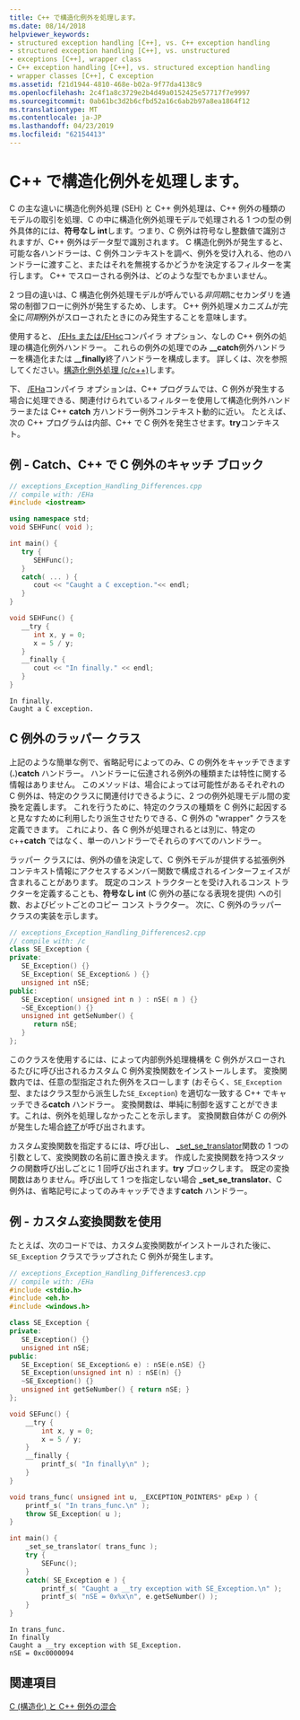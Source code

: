```yaml
---
title: C++ で構造化例外を処理します。
ms.date: 08/14/2018
helpviewer_keywords:
- structured exception handling [C++], vs. C++ exception handling
- structured exception handling [C++], vs. unstructured
- exceptions [C++], wrapper class
- C++ exception handling [C++], vs. structured exception handling
- wrapper classes [C++], C exception
ms.assetid: f21d1944-4810-468e-b02a-9f77da4138c9
ms.openlocfilehash: 2c4f1a8c3729e2b4d49a0152425e57717f7e9997
ms.sourcegitcommit: 0ab61bc3d2b6cfbd52a16c6ab2b97a8ea1864f12
ms.translationtype: MT
ms.contentlocale: ja-JP
ms.lasthandoff: 04/23/2019
ms.locfileid: "62154413"
---
```

# <a name="handle-structured-exceptions-in-c"></a>C++ で構造化例外を処理します。

C の主な違いに構造化例外処理 (SEH) と C++ 例外処理は、C++ 例外の種類のモデルの取引を処理、C の中に構造化例外処理モデルで処理される 1 つの型の例外具体的には、**符号なし int**します。つまり、C 例外は符号なし整数値で識別されますが、C++ 例外はデータ型で識別されます。 C 構造化例外が発生すると、可能な各ハンドラーは、C 例外コンテキストを調べ、例外を受け入れる、他のハンドラーに渡すこと、またはそれを無視するかどうかを決定するフィルターを実行します。 C++ でスローされる例外は、どのような型でもかまいません。

2 つ目の違いは、C 構造化例外処理モデルが呼んでいる*非同期*にセカンダリを通常の制御フローに例外が発生するため、します。 C++ 例外処理メカニズムが完全に*同期*例外がスローされたときにのみ発生することを意味します。

使用すると、 [/EHs または/EHsc](../build/reference/eh-exception-handling-model.md)コンパイラ オプション、なしの C++ 例外の処理の構造化例外ハンドラー。 これらの例外の処理でのみ **__catch**例外ハンドラーを構造化または **__finally**終了ハンドラーを構成します。 詳しくは、次を参照してください。[構造化例外処理 (c/c++)](structured-exception-handling-c-cpp.md)します。

下、 [/EHa](../build/reference/eh-exception-handling-model.md)コンパイラ オプションは、C++ プログラムでは、C 例外が発生する場合に処理できる、関連付けられているフィルターを使用して構造化例外ハンドラーまたは C++ **catch** 方ハンドラー例外コンテキスト動的に近い。 たとえば、次の C++ プログラムは内部、C++ で C 例外を発生させます。**try**コンテキスト。

## <a name="example---catch-a-c-exception-in-a-c-catch-block"></a>例 - Catch、C++ で C 例外のキャッチ ブロック

```cpp
// exceptions_Exception_Handling_Differences.cpp
// compile with: /EHa
#include <iostream>

using namespace std;
void SEHFunc( void );

int main() {
   try {
      SEHFunc();
   }
   catch( ... ) {
      cout << "Caught a C exception."<< endl;
   }
}

void SEHFunc() {
   __try {
      int x, y = 0;
      x = 5 / y;
   }
   __finally {
      cout << "In finally." << endl;
   }
}
```

```Output
In finally.
Caught a C exception.
```

## <a name="c-exception-wrapper-classes"></a>C 例外のラッパー クラス

上記のような簡単な例で、省略記号によってのみ、C の例外をキャッチできます (**.**)**catch** ハンドラー。 ハンドラーに伝達される例外の種類または特性に関する情報はありません。 このメソッドは、場合によっては可能性があるそれぞれの C 例外は、特定のクラスに関連付けできるように、2 つの例外処理モデル間の変換を定義します。 これを行うために、特定のクラスの種類を C 例外に起因すると見なすために利用したり派生させたりできる、C 例外の "wrapper" クラスを定義できます。 これにより、各 C 例外が処理されるとは別に、特定の c++**catch** ではなく、単一のハンドラーでそれらのすべてのハンドラー。

ラッパー クラスには、例外の値を決定して、C 例外モデルが提供する拡張例外コンテキスト情報にアクセスするメンバー関数で構成されるインターフェイスが含まれることがあります。 既定のコンス トラクターとを受け入れるコンス トラクターを定義することも、**符号なし int** (C 例外の基になる表現を提供) への引数、およびビットごとのコピー コンス トラクター。 次に、C 例外のラッパー クラスの実装を示します。

```cpp
// exceptions_Exception_Handling_Differences2.cpp
// compile with: /c
class SE_Exception {
private:
   SE_Exception() {}
   SE_Exception( SE_Exception& ) {}
   unsigned int nSE;
public:
   SE_Exception( unsigned int n ) : nSE( n ) {}
   ~SE_Exception() {}
   unsigned int getSeNumber() {
      return nSE;
   }
};
```

このクラスを使用するには、によって内部例外処理機構を C 例外がスローされるたびに呼び出されるカスタム C 例外変換関数をインストールします。 変換関数内では、任意の型指定された例外をスローします (おそらく、`SE_Exception`型、またはクラス型から派生した`SE_Exception`) を適切な一致する C++ でキャッチできる**catch** ハンドラー。 変換関数は、単純に制御を返すことができます。これは、例外を処理しなかったことを示します。 変換関数自体が C の例外が発生した場合[終了](../c-runtime-library/reference/terminate-crt.md)が呼び出されます。

カスタム変換関数を指定するには、呼び出し、 [_set_se_translator](../c-runtime-library/reference/set-se-translator.md)関数の 1 つの引数として、変換関数の名前に置き換えます。 作成した変換関数を持つスタックの関数呼び出しごとに 1 回呼び出されます。**try** ブロックします。 既定の変換関数はありません。呼び出して 1 つを指定しない場合 **_set_se_translator**、C 例外は、省略記号によってのみキャッチできます**catch** ハンドラー。

## <a name="example---use-a-custom-translation-function"></a>例 - カスタム変換関数を使用

たとえば、次のコードでは、カスタム変換関数がインストールされた後に、`SE_Exception` クラスでラップされた C 例外が発生します。

```cpp
// exceptions_Exception_Handling_Differences3.cpp
// compile with: /EHa
#include <stdio.h>
#include <eh.h>
#include <windows.h>

class SE_Exception {
private:
   SE_Exception() {}
   unsigned int nSE;
public:
   SE_Exception( SE_Exception& e) : nSE(e.nSE) {}
   SE_Exception(unsigned int n) : nSE(n) {}
   ~SE_Exception() {}
   unsigned int getSeNumber() { return nSE; }
};

void SEFunc() {
    __try {
        int x, y = 0;
        x = 5 / y;
    }
    __finally {
        printf_s( "In finally\n" );
    }
}

void trans_func( unsigned int u, _EXCEPTION_POINTERS* pExp ) {
    printf_s( "In trans_func.\n" );
    throw SE_Exception( u );
}

int main() {
    _set_se_translator( trans_func );
    try {
        SEFunc();
    }
    catch( SE_Exception e ) {
        printf_s( "Caught a __try exception with SE_Exception.\n" );
        printf_s( "nSE = 0x%x\n", e.getSeNumber() );
    }
}
```

```Output
In trans_func.
In finally
Caught a __try exception with SE_Exception.
nSE = 0xc0000094
```

## <a name="see-also"></a>関連項目

[C (構造化) と C++ 例外の混合](../cpp/mixing-c-structured-and-cpp-exceptions.md)
